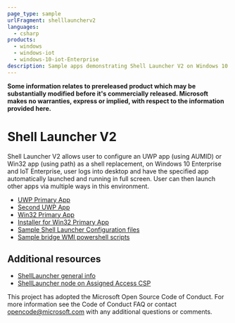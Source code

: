 ```yaml
---
page_type: sample
urlFragment: shelllauncherv2
languages:
  - csharp
products:
  - windows
  - windows-iot
  - windows-10-iot-Enterprise
description: Sample apps demonstrating Shell Launcher V2 on Windows 10 Enterprise.
---
```


**Some information relates to prereleased product which may be substantially modified before it's commercially released. Microsoft makes no warranties, express or implied, with respect to the information provided here.**

# Shell Launcher V2

Shell Launcher V2 allows user to configure an UWP app (using AUMID) or Win32 app (using path) as a shell replacement, on Windows 10 Enterprise and IoT Enterprise, user logs into desktop and have the specified app automatically launched and running in full screen. User can then launch other apps via multiple ways in this environment. 

*	[UWP Primary App](./ShellLauncherV2/ShellLauncherV2DemoUwp/README.md)
*	[Second UWP App](./ShellLauncherV2/AnotherUwpApp/README.md)
*	[Win32 Primary App](./ShellLauncherV2/ShellLauncherV2DemoWin32/README.md)
*	[Installer for Win32 Primary App](./ShellLauncherV2/ShellLauncherV2DemoWin32Installer/README.md)
*	[Sample Shell Launcher Configuration files](./SampleConfigXmls/README.md)
*   [Sample bridge WMI powershell scripts](./SampleBridgeWmiScripts/README.md)

## Additional resources
* [ShellLauncher general info](https://docs.microsoft.com/en-us/windows-hardware/customize/enterprise/shell-launcher)
* [ShellLauncher node on Assigned Access CSP](https://docs.microsoft.com/en-us/windows/client-management/mdm/assignedaccess-csp)


This project has adopted the Microsoft Open Source Code of Conduct. For more information see the Code of Conduct FAQ or contact <opencode@microsoft.com> with any additional questions or comments.
